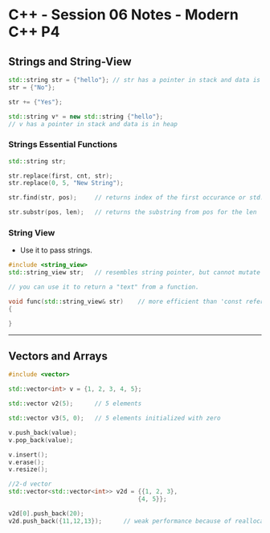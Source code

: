 # C++ - Session 06 Notes - Modern C++ P4

## Strings and String-View

```cpp
std::string str = {"hello"}; // str has a pointer in stack and data is in heap
str = {"No"};

str += {"Yes"};

std::string v* = new std::string {"hello"}; 
// v has a pointer in stack and data is in heap
```

### Strings Essential Functions

```cpp
std::string str;

str.replace(first, cnt, str);
str.replace(0, 5, "New String");

str.find(str, pos);     // returns index of the first occurance or std::string::npos

str.substr(pos, len);   // returns the substring from pos for the len
```

### String View

* Use it to pass strings.

```cpp
#include <string_view>
std::string_view str;   // resembles string pointer, but cannot mutate 

// you can use it to return a "text" from a function.

void func(std::string_view& str)    // more efficient than 'const reference'
{

}
```

---

## Vectors and Arrays

```cpp
#include <vector>

std::vector<int> v = {1, 2, 3, 4, 5};

std::vector v2(5);      // 5 elements

std::vector v3(5, 0);   // 5 elements initialized with zero

v.push_back(value);
v.pop_back(value);

v.insert();
v.erase();
v.resize();

//2-d vector 
std::vector<std::vector<int>> v2d = {{1, 2, 3},
                                    {4, 5}};

v2d[0].push_back(20);
v2d.push_back({11,12,13});      // weak performance because of reallocating vector
```
